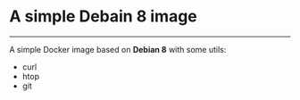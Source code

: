 # A simple Debain 8 image

___

A simple Docker image based on __Debian 8__ with some utils:

- curl
- htop
- git